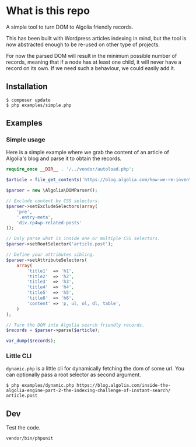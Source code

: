 # What is this repo

A simple tool to turn DOM to Algolia friendly records.

This has been built with Wordpress articles indexing in mind,
but the tool is now abstracted enough to be re-used on other type of projects.

For now the parsed DOM will result in the minimum possible number of records, meaning that if a node
has at least one child, it will never have a record on its own. If we need such a behaviour, we could easily add it.


## Installation

```
$ composer update
$ php examples/simple.php
```

## Examples

### Simple usage

Here is a simple example where we grab the content of an article of Algolia's blog and parse it to obtain the records.

```php
require_once __DIR__ . '/../vendor/autoload.php';

$article = file_get_contents('https://blog.algolia.com/how-we-re-invented-our-office-space-in-paris/');

$parser = new \Algolia\DOMParser();

// Exclude content by CSS selectors.
$parser->setExcludeSelectors(array(
    'pre',
    '.entry-meta',
    'div.rp4wp-related-posts'
));

// Only parse what is inside one or multiple CSS selectors.
$parser->setRootSelector('article.post');

// Define your attributes sibling.
$parser->setAttributeSelectors(
	array(
        'title1'  => 'h1',
        'title2'  => 'h2',
        'title3'  => 'h3',
        'title4'  => 'h4',
        'title5'  => 'h5',
        'title6'  => 'h6',
        'content' => 'p, ul, ol, dl, table',
    )
);

// Turn the DOM into Algolia search friendly records.
$records = $parser->parse($article);

var_dump($records);
```

### Little CLI

`dynamic.php` is a little cli for dynamically fetching the dom of some url.
You can optionally pass a root selector as second argument.

```
$ php examples/dynamic.php https://blog.algolia.com/inside-the-algolia-engine-part-2-the-indexing-challenge-of-instant-search/ article.post
```

## Dev

Test the code.
```
vendor/bin/phpunit
```

